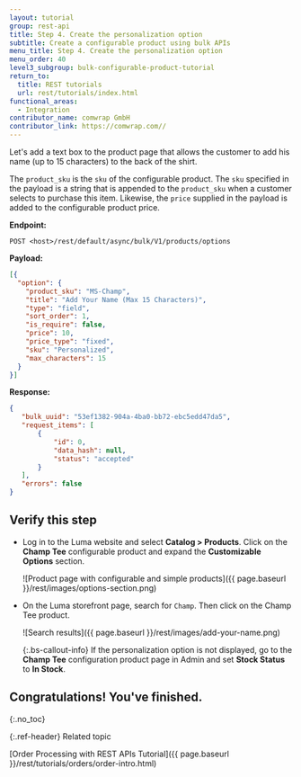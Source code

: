 ```yaml
---
layout: tutorial
group: rest-api
title: Step 4. Create the personalization option
subtitle: Create a configurable product using bulk APIs
menu_title: Step 4. Create the personalization option
menu_order: 40
level3_subgroup: bulk-configurable-product-tutorial
return_to:
  title: REST tutorials
  url: rest/tutorials/index.html
functional_areas:
  - Integration
contributor_name: comwrap GmbH
contributor_link: https://comwrap.com//
---
```


Let's add a text box to the product page that allows the customer to add his name (up to 15 characters) to the back of the shirt.

The `product_sku` is the `sku` of the configurable product. The `sku` specified in the payload is a string that is appended to the `product_sku` when a customer selects to purchase this item. Likewise, the `price` supplied in the payload is added to the configurable product price.

**Endpoint:**

`POST <host>/rest/default/async/bulk/V1/products/options`

**Payload:**

```json
[{
  "option": {
    "product_sku": "MS-Champ",
    "title": "Add Your Name (Max 15 Characters)",
    "type": "field",
    "sort_order": 1,
    "is_require": false,
    "price": 10,
    "price_type": "fixed",
    "sku": "Personalized",
    "max_characters": 15
  }
}]
 ```

 **Response:**

 ```json
{
    "bulk_uuid": "53ef1382-904a-4ba0-bb72-ebc5edd47da5",
    "request_items": [
        {
            "id": 0,
            "data_hash": null,
            "status": "accepted"
        }
    ],
    "errors": false
}
```

## Verify this step

*  Log in to the Luma website and select **Catalog > Products**. Click on the **Champ Tee** configurable product and expand the **Customizable Options** section.

   ![Product page with configurable and simple products]({{ page.baseurl }}/rest/images/options-section.png)

*  On the Luma storefront page, search for `Champ`. Then click on the Champ Tee product.

   ![Search results]({{ page.baseurl }}/rest/images/add-your-name.png)

   {:.bs-callout-info}
   If the personalization option is not displayed, go to the **Champ Tee** configuration product page in Admin and set  **Stock Status** to **In Stock**.

## Congratulations! You've finished.
  {:.no_toc}

{:.ref-header}
Related topic

[Order Processing with REST APIs Tutorial]({{ page.baseurl }}/rest/tutorials/orders/order-intro.html)
